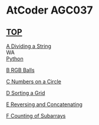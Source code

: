 # AtCoder AGC037  

## [TOP](https://atcoder.jp/contests/agc037)  

[A Dividing a String](https://atcoder.jp/contests/agc037/tasks/agc037_a)   
WA  
[Python](https://atcoder.jp/contests/agc037/submissions/15728376)  

[B RGB Balls](https://atcoder.jp/contests/agc037/tasks/agc037_b)   

[](https://atcoder.jp/contests/agc037/submissions/)  

[C Numbers on a Circle](https://atcoder.jp/contests/agc037/tasks/agc037_c)   

[](https://atcoder.jp/contests/agc037/submissions/)  

[D Sorting a Grid](https://atcoder.jp/contests/agc037/tasks/agc037_d)   

[](https://atcoder.jp/contests/agc037/submissions/)  

[E Reversing and Concatenating](https://atcoder.jp/contests/agc037/tasks/agc037_e)   

[](https://atcoder.jp/contests/agc037/submissions/)  

[F Counting of Subarrays](https://atcoder.jp/contests/agc037/tasks/agc037_f)   

[](https://atcoder.jp/contests/agc037/submissions/)  

